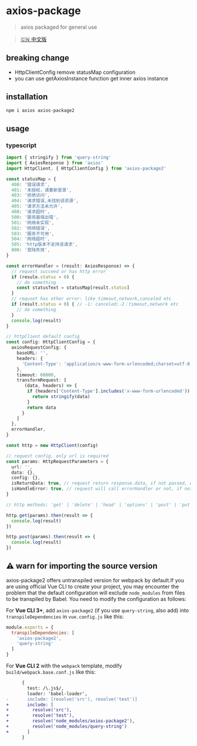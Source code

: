 # axios-package

> axios packaged for general use

> [🇨🇳 中文版](./README.zh-Hans.md)

## breaking change

- HttpClientConfig remove statusMap configuration
- you can use getAxiosInstance function get inner axios instance

## installation

```bash
npm i axios axios-package2
```

## usage

### typescript

```ts
import { stringify } from 'query-string'
import { AxiosResponse } from 'axios'
import HttpClient, { HttpClientConfig } from 'axios-package2'

const statusMap = {
  400: '错误请求',
  401: '未授权，请重新登录',
  403: '拒绝访问',
  404: '请求错误,未找到该资源',
  405: '请求方法未允许',
  408: '请求超时',
  500: '服务器端出错',
  501: '网络未实现',
  502: '网络错误',
  503: '服务不可用',
  504: '网络超时',
  505: 'http版本不支持该请求',
  800: '登陆失效',
}

const errorHandler = (result: AxiosResponse) => {
  // request succeed or has http error
  if (resule.status > 0) {
    // do something
    const statusText = statusMap[result.status]
  }
  // requset has other error: like timeout,network,canceled etc
  if (result.status < 0) { // -1: canceled;-2：timeout,network etc
    // do something
  }
  console.log(result)
}

// httpClient default config
const config: HttpClientConfig = {
  axiosRequestConfig: {
    baseURL: '',
    headers: {
      'Content-Type': 'application/x-www-form-urlencoded;charset=utf-8',
    },
    timeout: 60000,
    transformRequest: [
       (data, headers) => {
        if (headers['Content-Type'].includes('x-www-form-urlencoded')) {
          return stringify(data)
        }
        return data
      }
    ]
  },
  errorHandler,
}

const http = new HttpClient(config)

// request config, only url is required
const params: HttpRequestParameters = {
  url: '',
  data: {},
  config: {},
  isReturnData: true, // request return response.data, if not passed, default true
  isHandleError: true, // request will call errorHandler or not, if not passed, default value is true 
}

// http methods: 'get' | 'delete' | 'head' | 'options' | 'post' | 'put' | 'patch'

http.get(params).then(result => {
  console.log(result)
})

http.post(params).then(result => {
  console.log(result)
})

```

## ⚠ warn for importing the source version

axios-package2 offers untranspiled version for webpack by default.If you are using official Vue CLI to create your project, you may encounter the problem that the default configuration will exclude `node_modules` from files to be transpiled by Babel. You need to modify the configuration as follows:

For **Vue CLI 3+**, add `axios-package2` (if you use `query-string`, also add) into `transpileDependencies` in `vue.config.js` like this:

```js
module.exports = {
  transpileDependencies: [
    'axios-package2',
    'query-string'
  ]
}
```

For **Vue CLI 2** with the `webpack` template, modify `build/webpack.base.conf.js` like this:

```diff
      {
        test: /\.js$/,
        loader: 'babel-loader',
-       include: [resolve('src'), resolve('test')]
+       include: [
+         resolve('src'),
+         resolve('test'),
+         resolve('node_modules/axios-package2'),
+         resolve('node_modules/query-string')
+       ]
      }
```
